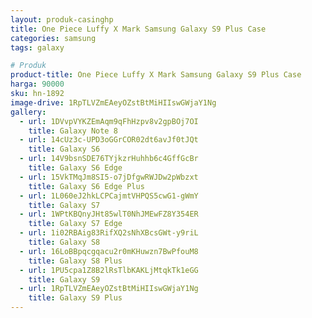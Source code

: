 ```yaml
---
layout: produk-casinghp
title: One Piece Luffy X Mark Samsung Galaxy S9 Plus Case
categories: samsung
tags: galaxy

# Produk
product-title: One Piece Luffy X Mark Samsung Galaxy S9 Plus Case
harga: 90000
sku: hn-1892
image-drive: 1RpTLVZmEAeyOZstBtMiHIIswGWjaY1Ng
gallery:
  - url: 1DVvpVYKZEmAqm9qFhHzpv8v2gpBOj7OI
    title: Galaxy Note 8
  - url: 14cUz3c-UPD3oGGrCOR02dt6avJf0tJQt
    title: Galaxy S6
  - url: 14V9bsnSDE76TYjkzrHuhhb6c4GffGcBr
    title: Galaxy S6 Edge
  - url: 15VkTMqJm8SI5-o7jDfgwRWJDw2pWbzxt
    title: Galaxy S6 Edge Plus
  - url: 1L060eJ2hkLCPCajmtVHPQS5cwG1-gWmY
    title: Galaxy S7
  - url: 1WPtKBQnyJHt85wlT0NhJMEwFZ8Y354ER
    title: Galaxy S7 Edge
  - url: 1i02RBAig83RifXQ2sNhXBcsGWt-y9riL
    title: Galaxy S8
  - url: 16LoBBpqcgqacu2r0mKHuwzn7BwPfouM8
    title: Galaxy S8 Plus
  - url: 1PU5cpa1Z8B2lRsTlbKAKLjMtqkTk1eGG
    title: Galaxy S9
  - url: 1RpTLVZmEAeyOZstBtMiHIIswGWjaY1Ng
    title: Galaxy S9 Plus
---
```

